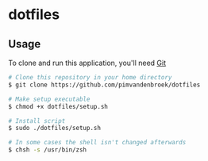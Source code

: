 # dotfiles

## Usage

To clone and run this application, you'll need [Git](https://git-scm.com)

```bash
# Clone this repository in your home directory
$ git clone https://github.com/pimvandenbroek/dotfiles

# Make setup executable
$ chmod +x dotfiles/setup.sh

# Install script
$ sudo ./dotfiles/setup.sh

# In some cases the shell isn't changed afterwards
$ chsh -s /usr/bin/zsh
```
